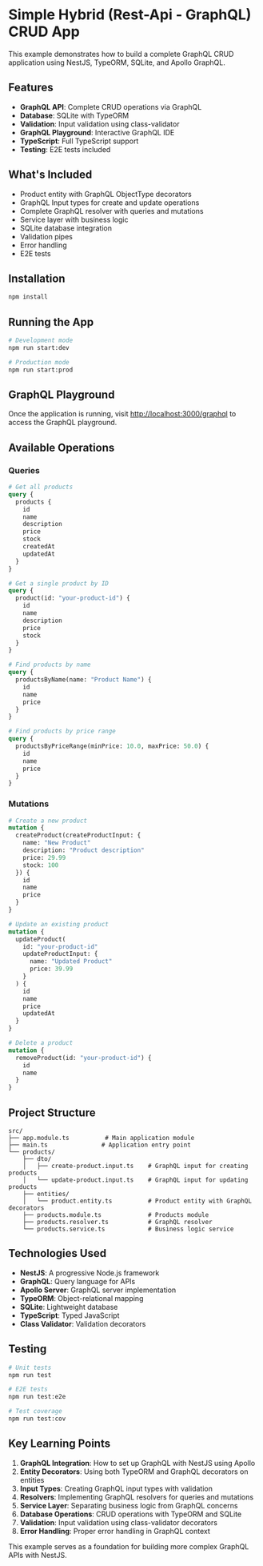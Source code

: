 # Simple Hybrid (Rest-Api - GraphQL) CRUD App

This example demonstrates how to build a complete GraphQL CRUD application using NestJS, TypeORM, SQLite, and Apollo GraphQL.

## Features

- **GraphQL API**: Complete CRUD operations via GraphQL
- **Database**: SQLite with TypeORM
- **Validation**: Input validation using class-validator
- **GraphQL Playground**: Interactive GraphQL IDE
- **TypeScript**: Full TypeScript support
- **Testing**: E2E tests included

## What's Included

- Product entity with GraphQL ObjectType decorators
- GraphQL Input types for create and update operations
- Complete GraphQL resolver with queries and mutations
- Service layer with business logic
- SQLite database integration
- Validation pipes
- Error handling
- E2E tests

## Installation

```bash
npm install
```

## Running the App

```bash
# Development mode
npm run start:dev

# Production mode
npm run start:prod
```

## GraphQL Playground

Once the application is running, visit [http://localhost:3000/graphql](http://localhost:3000/graphql) to access the GraphQL playground.

## Available Operations

### Queries

```graphql
# Get all products
query {
  products {
    id
    name
    description
    price
    stock
    createdAt
    updatedAt
  }
}

# Get a single product by ID
query {
  product(id: "your-product-id") {
    id
    name
    description
    price
    stock
  }
}

# Find products by name
query {
  productsByName(name: "Product Name") {
    id
    name
    price
  }
}

# Find products by price range
query {
  productsByPriceRange(minPrice: 10.0, maxPrice: 50.0) {
    id
    name
    price
  }
}
```

### Mutations

```graphql
# Create a new product
mutation {
  createProduct(createProductInput: {
    name: "New Product"
    description: "Product description"
    price: 29.99
    stock: 100
  }) {
    id
    name
    price
  }
}

# Update an existing product
mutation {
  updateProduct(
    id: "your-product-id"
    updateProductInput: {
      name: "Updated Product"
      price: 39.99
    }
  ) {
    id
    name
    price
    updatedAt
  }
}

# Delete a product
mutation {
  removeProduct(id: "your-product-id") {
    id
    name
  }
}
```

## Project Structure

```
src/
├── app.module.ts          # Main application module
├── main.ts               # Application entry point
└── products/
    ├── dto/
    │   ├── create-product.input.ts    # GraphQL input for creating products
    │   └── update-product.input.ts    # GraphQL input for updating products
    ├── entities/
    │   └── product.entity.ts          # Product entity with GraphQL decorators
    ├── products.module.ts             # Products module
    ├── products.resolver.ts           # GraphQL resolver
    └── products.service.ts            # Business logic service
```

## Technologies Used

- **NestJS**: A progressive Node.js framework
- **GraphQL**: Query language for APIs
- **Apollo Server**: GraphQL server implementation
- **TypeORM**: Object-relational mapping
- **SQLite**: Lightweight database
- **TypeScript**: Typed JavaScript
- **Class Validator**: Validation decorators

## Testing

```bash
# Unit tests
npm run test

# E2E tests
npm run test:e2e

# Test coverage
npm run test:cov
```

## Key Learning Points

1. **GraphQL Integration**: How to set up GraphQL with NestJS using Apollo
2. **Entity Decorators**: Using both TypeORM and GraphQL decorators on entities
3. **Input Types**: Creating GraphQL input types with validation
4. **Resolvers**: Implementing GraphQL resolvers for queries and mutations
5. **Service Layer**: Separating business logic from GraphQL concerns
6. **Database Operations**: CRUD operations with TypeORM and SQLite
7. **Validation**: Input validation using class-validator decorators
8. **Error Handling**: Proper error handling in GraphQL context

This example serves as a foundation for building more complex GraphQL APIs with NestJS.
